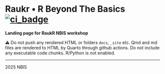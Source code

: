 # Raukr • R Beyond The Basics  [![ci_badge](https://github.com/NBISweden/raukr/workflows/deploy/badge.svg)](https://github.com/NBISweden/raukr/actions?workflow=deploy)  

**Landing page for RaukR NBIS workshop**

:warning: Do not push any rendered HTML or folders `docs`, `_site` etc. Qmd and md files are rendered to HTML by Quarto through github actions. Do not include any executable code chunks. R/Python is not enabled.

---

2025 NBIS